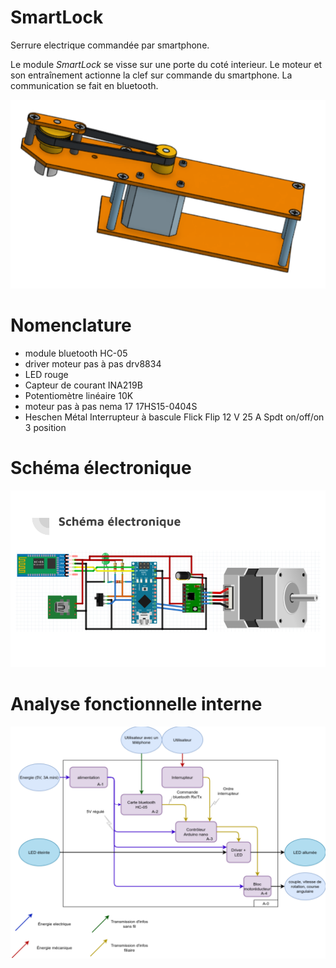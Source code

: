 # SmartLock

Serrure electrique commandée par smartphone.

Le module _SmartLock_ se visse sur une porte du coté interieur. Le moteur et son entraînement actionne la clef sur commande du smartphone. La communication se fait en bluetooth.


![global view](https://github.com/Jean1063/SmartLock/blob/main/images/Capturesmartlock.PNG?raw=true)


# Nomenclature

* module bluetooth HC-05
* driver moteur pas à pas drv8834
* LED rouge
* Capteur de courant INA219B
* Potentiomètre linéaire 10K
* moteur pas à pas nema 17 17HS15-0404S
* Heschen Métal Interrupteur à bascule Flick Flip 12 V 25 A Spdt on/off/on 3 position
# Schéma électronique  

![Schéma électronique](https://github.com/Jean1063/SmartLock/blob/main/images/Elecsmartlock.png?raw=true)

# Analyse fonctionnelle interne

![Schéma électronique](https://github.com/Jean1063/SmartLock/blob/main/images/afi.png?raw=true)
